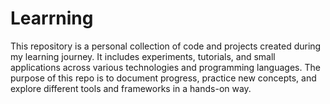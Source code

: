 # Learrning
This repository is a personal collection of code and projects created during my learning journey. It includes experiments, tutorials, and small applications across various technologies and programming languages. The purpose of this repo is to document progress, practice new concepts, and explore different tools and frameworks in a hands-on way. 
